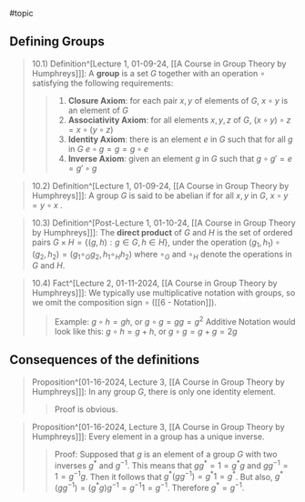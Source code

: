 #topic

## Defining Groups

> 10.1) Definition^[Lecture 1, 01-09-24, [[A Course in Group Theory by Humphreys]]]: A **group** is a set *G* together with an operation $\circ$ satisfying the following requirements:
>>1. **Closure Axiom**: for each pair $x,y$ of elements of *G*, $x \circ y$ is an element of *G*
>>2. **Associativity Axiom**: for all elements $x, y, z$ of *G*, $(x \circ y) \circ z = x \circ (y \circ z)$
>>3. **Identity Axiom**: there is an element *e* in *G* such that for all *g* in *G* $e \circ g = g = g \circ e$
>>4. **Inverse Axiom**: given an element *g* in *G* such that $g \circ g' = e = g' \circ g$

>10.2) Definition^[Lecture 1, 01-09-24, [[A Course in Group Theory by Humphreys]]]: A group *G* is said to be abelian if for all $x,y$ in *G*, $x \circ y = y \circ x$ . 

>10.3) Definition^[Post-Lecture 1, 01-10-24, [[A Course in Group Theory by Humphreys]]]: The **direct product** of *G* and *H* is the set of ordered pairs $G \times H = \{ (g, h): g \in G, h \in H\}$, under the operation $(g_1, h_1) \circ (g_2, h_2) = (g_1  {\circ}_G  g_2, h_1  {\circ}_H  h_2)$ where ${\circ}_G$ and ${\circ}_H$ denote the operations in *G* and *H*.

>10.4) Fact^[Lecture 2, 01-11-2024, [[A Course in Group Theory by Humphreys]]]: We typically use multiplicative notation with groups, so we omit the composition sign $\circ$ ([[6 - Notation]]).
>>Example: $g \circ h = gh$, or $g \circ g = gg = g^2$
>>Additive Notation would look like this: $g \circ h = g + h$, or $g \circ g = g+g = 2g$

## Consequences of the definitions

>Proposition^[01-16-2024, Lecture 3, [[A Course in Group Theory by Humphreys]]]: In any group $G$, there is only one identity element.
>>Proof is obvious.

>Proposition^[01-16-2024, Lecture 3, [[A Course in Group Theory by Humphreys]]]: Every element in a group has a unique inverse.
>>Proof: Supposed that $g$ is an element of a group $G$ with two inverses $g^*$ and $g^{-1}$. This means that $gg^*=1=g^*g$  and $gg^{-1}=1=g^{-1}g$. Then it follows that $g^*(gg^{-1})=g^*1=g^*$. But also, $g^*(gg^{-1})=(g^*g)g^{-1}=g^{-1}1=g^{-1}$. Therefore $g^*=g^{-1}$.
>>
